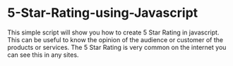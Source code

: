 # 5-Star-Rating-using-Javascript
This simple script will show you how to create 5 Star Rating in javascript. This can be useful to know the opinion of the audience or customer of the products or services. The 5 Star Rating is very common on the internet you can see this in any sites.
